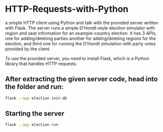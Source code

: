 # HTTP-Requests-with-Python

a simple HTTP client using Python and talk with
the provided server written with Flask. The server runs a simple D’Hondt-style election
simulator with region and seat information for an example-country election. It has 3 APIs,
one for adding/deleting parties another for adding/deleting regions for the election, and
third one for running the D’Hondt simulation with party votes provided by the client.

To use the provided server, you need to install Flask, which is a Python library that handles
HTTP requests. 

## After extracting the given server code, head into the folder and run:

```bash
flask --app election init-db
```
## Starting the server

```bash
flask --app election run
```


